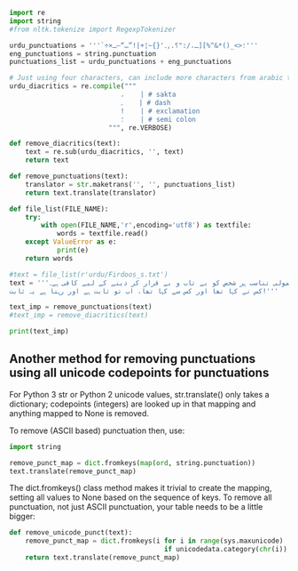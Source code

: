 ```python
import re
import string
#from nltk.tokenize import RegexpTokenizer

urdu_punctuations = '''`÷×؛<>_()*&^%][ـ،/:"؟.,۔'{}~¦+|!”…“–ـ'''
eng_punctuations = string.punctuation
punctuations_list = urdu_punctuations + eng_punctuations

# Just using four characters, can include more characters from arabic to remove zair , zabar, paish etc
urdu_diacritics = re.compile("""
                            ،    | # sakta
                            ۔    | # dash
                            !    | # exclamation
                            ؛    | # semi colon
                         """, re.VERBOSE)

def remove_diacritics(text):
    text = re.sub(urdu_diacritics, '', text)
    return text

def remove_punctuations(text):
    translator = str.maketrans('', '', punctuations_list)
    return text.translate(translator)

def file_list(FILE_NAME):
    try:
        with open(FILE_NAME,'r',encoding='utf8') as textfile:
            words = textfile.read()
    except ValueError as e:
            print(e)
    return words

#text = file_list(r'urdu/Firdoos_s.txt')
text = '''معمولی تناسب ہر شخص کو بے تاب و بے قرار کر دینے کے لیے کافی ہے۔
کس نے کہا تھا اور کس سے کہا تھا، اب تو ثابت ہے اور رہنا ہے یہ ثابت!'''

text_imp = remove_punctuations(text)
#text_imp = remove_diacritics(text)

print(text_imp)
```

## Another method for removing punctuations using all unicode codepoints for punctuations

For Python 3 str or Python 2 unicode values, str.translate() only takes a dictionary; codepoints (integers) are looked up in that mapping and anything mapped to None is removed.

To remove (ASCII based) punctuation then, use:
```python
import string

remove_punct_map = dict.fromkeys(map(ord, string.punctuation))
text.translate(remove_punct_map)
```

The dict.fromkeys() class method makes it trivial to create the mapping, setting all values to None based on the sequence of keys.
To remove all punctuation, not just ASCII punctuation, your table needs to be a little bigger:

```python
def remove_unicode_punct(text):
    remove_punct_map = dict.fromkeys(i for i in range(sys.maxunicode) 
                                       if unicodedata.category(chr(i)).startswith('P'))
    return text.translate(remove_punct_map)
```


